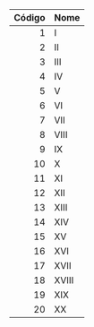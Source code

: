 | Código | Nome  |
 | -----: | :---- |
 | 1      | I     |
 | 2      | II    |
 | 3      | III   |
 | 4      | IV    |
 | 5      | V     |
 | 6      | VI    |
 | 7      | VII   |
 | 8      | VIII  |
 | 9      | IX    |
 | 10     | X     |
 | 11     | XI    |
 | 12     | XII   |
 | 13     | XIII  |
 | 14     | XIV   |
 | 15     | XV    |
 | 16     | XVI   |
 | 17     | XVII  |
 | 18     | XVIII |
 | 19     | XIX   |
 | 20     | XX    |
